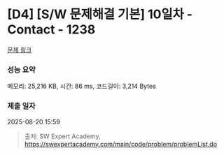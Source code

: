 # [D4] [S/W 문제해결 기본] 10일차 - Contact - 1238 

[문제 링크](https://swexpertacademy.com/main/code/problem/problemDetail.do?contestProbId=AV15B1cKAKwCFAYD) 

### 성능 요약

메모리: 25,216 KB, 시간: 86 ms, 코드길이: 3,214 Bytes

### 제출 일자

2025-08-20 15:59



> 출처: SW Expert Academy, https://swexpertacademy.com/main/code/problem/problemList.do